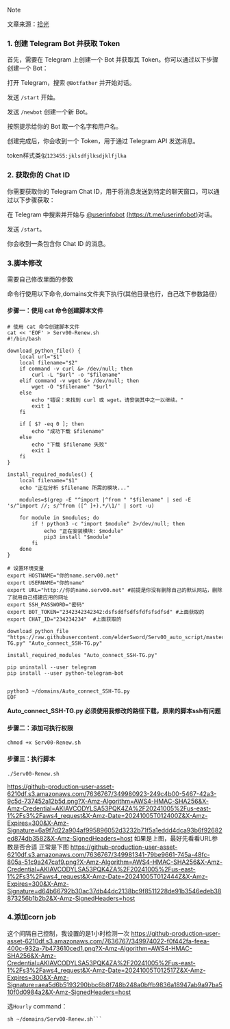 > [!NOTE]
> 文章来源：[拾光](https://blog.mado.us.kg/)

### 1. 创建 Telegram Bot 并获取 Token
首先，需要在 Telegram 上创建一个 Bot 并获取其 Token。你可以通过以下步骤创建一个 Bot：

打开 Telegram，搜索 `@Botfather` 并开始对话。

发送 `/start` 开始。

发送 `/newbot` 创建一个新 Bot。

按照提示给你的 Bot 取一个名字和用户名。

创建完成后，你会收到一个 Token，用于通过 Telegram API 发送消息。

token样式类似`123455:jklsdfjlksdjklfjlka`

### 2. 获取你的 Chat ID
你需要获取你的 Telegram Chat ID，用于将消息发送到特定的聊天窗口。可以通过以下步骤获取：

在 Telegram 中搜索并开始与 [@userinfobot](https://t.me/userinfobot) [(https://t.me/userinfobot)](https://t.me/userinfobot)对话。

发送 `/start`。

你会收到一条包含你 Chat ID 的消息。

### 3.脚本修改
需要自己修改里面的参数

命令行使用以下命令,domains文件夹下执行(其他目录也行，自己改下参数路径）
#### 步骤一：使用 cat 命令创建脚本文件
```
# 使用 cat 命令创建脚本文件
cat << 'EOF' > Serv00-Renew.sh
#!/bin/bash

download_python_file() {
    local url="$1"
    local filename="$2"
    if command -v curl &> /dev/null; then
        curl -L "$url" -o "$filename"
    elif command -v wget &> /dev/null; then
        wget -O "$filename" "$url"
    else
        echo "错误：未找到 curl 或 wget。请安装其中之一以继续。"
        exit 1
    fi
    
    if [ $? -eq 0 ]; then
        echo "成功下载 $filename"
    else
        echo "下载 $filename 失败"
        exit 1
    fi
}

install_required_modules() {
    local filename="$1"
    echo "正在分析 $filename 所需的模块..."
    
    modules=$(grep -E "^import |^from " "$filename" | sed -E 's/^import //; s/^from ([^ ]+).*/\1/' | sort -u)
    
    for module in $modules; do
        if ! python3 -c "import $module" 2>/dev/null; then
            echo "正在安装模块: $module"
            pip3 install "$module"
        fi
    done
}

# 设置环境变量
export HOSTNAME="你的name.serv00.net"
export USERNAME="你的name"
export URL="http://你的name.serv00.net" #前提是你没有删除自己的默认网站，删除了就用自己搭建应用的网址
export SSH_PASSWORD="密码"
export BOT_TOKEN="2342342342342:dsfsddfsdfsfdfsfsdfsd" #上面获取的
export CHAT_ID="234234234"  #上面获取的

download_python_file "https://raw.githubusercontent.com/elderSword/Serv00_auto_script/master/Auto_connect_SSH-TG.py" "Auto_connect_SSH-TG.py"

install_required_modules "Auto_connect_SSH-TG.py"

pip uninstall --user telegram
pip install --user python-telegram-bot


python3 ~/domains/Auto_connect_SSH-TG.py
EOF
```
**Auto_connect_SSH-TG.py 必须使用我修改的路径下载，原来的脚本ssh有问题**
#### 步骤二：添加可执行权限
```
chmod +x Serv00-Renew.sh
```
#### 步骤三：执行脚本
```
./Serv00-Renew.sh
```

https://github-production-user-asset-6210df.s3.amazonaws.com/7636767/349980923-249c4b00-5467-42a3-9c5d-737452a12b5d.png?X-Amz-Algorithm=AWS4-HMAC-SHA256&X-Amz-Credential=AKIAVCODYLSA53PQK4ZA%2F20241005%2Fus-east-1%2Fs3%2Faws4_request&X-Amz-Date=20241005T012400Z&X-Amz-Expires=300&X-Amz-Signature=6a9f7d22a904af995896052d3232b71f5a1eddd4dca93b6f92682ed874db3582&X-Amz-SignedHeaders=host
如果是上图，最好先看看URL参数是否合适
正常是下图
https://github-production-user-asset-6210df.s3.amazonaws.com/7636767/349981341-79be9661-745a-48fc-805a-51c9a247caf9.png?X-Amz-Algorithm=AWS4-HMAC-SHA256&X-Amz-Credential=AKIAVCODYLSA53PQK4ZA%2F20241005%2Fus-east-1%2Fs3%2Faws4_request&X-Amz-Date=20241005T012444Z&X-Amz-Expires=300&X-Amz-Signature=d64b66792b30ac37db44dc2138bc9f8511228de91b3546edeb38873256b1b2b2&X-Amz-SignedHeaders=host

### 4.添加corn job
这个间隔自己控制，我设置的是1小时检测一次
https://github-production-user-asset-6210df.s3.amazonaws.com/7636767/349974022-f0f442fa-feea-400c-932a-7b473610ced1.png?X-Amz-Algorithm=AWS4-HMAC-SHA256&X-Amz-Credential=AKIAVCODYLSA53PQK4ZA%2F20241005%2Fus-east-1%2Fs3%2Faws4_request&X-Amz-Date=20241005T012517Z&X-Amz-Expires=300&X-Amz-Signature=aea5d6b5193290bbc6b8f748b248a0bffb9836a18947ab9a97ba510f0d0984a2&X-Amz-SignedHeaders=host

选`Hourly`
command： 
```
sh ~/domains/Serv00-Renew.sh```